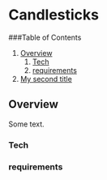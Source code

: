 # Candlesticks

###Table of Contents

1. [Overview](#Overview)
   1. [Tech](#Tech)
   1. [requirements](#requirements)
2. [My second title](#my-second-title)

## Overview
Some text.
### Tech

### requirements